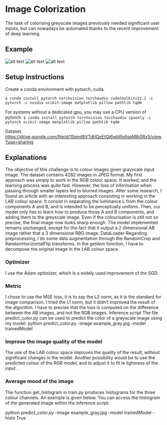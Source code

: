 # Image Colorization
The task of colorising greyscale images previously needed significant user inputs, but can nowadays be automated thanks to the recent improvement of deep learning.

## Example

![alt text](https://user-images.githubusercontent.com/90635018/141796648-725ccd65-7dde-48eb-b2fa-43cfe781087f.png)  ![alt text](https://user-images.githubusercontent.com/90635018/141796684-3f09b29b-2a5a-413e-a340-c9787a8a0130.png)  ![alt text](https://user-images.githubusercontent.com/90635018/141796723-f31c943c-7fc8-4005-a73a-0cdd62303f14.png)


## Setup Instructions
Create a conda environment with pytorch, cuda. 

`$ conda install pytorch torchvision torchaudio cudatoolkit=11.1 -c pytorch -c nvidia scikit-image matplotlib pillow pathlib tqdm`

For systems without a dedicated gpu, you may use a CPU version of pytorch.
`$ conda install pytorch torchvision torchaudio cpuonly -c pytorch scikit-image matplotlib pillow pathlib tqdm`

Dataset: https://drive.google.com/file/d/15jprd8VTdtIQeEtQj6wbRx6seM8j0Rx5/view?usp=sharing

## Explanations

The objective of this challenge is to colour images given grayscale input image. The dataset contains 4282 images in JPEG format. 
My first approach was simply to work in the RGB colour space. It worked, and the learning process was quite fast. However, the loss of information when passing through smaller layers led to blurred images. 
After some research, I found an article with an interesting approach consisting in working in the LAB colour space. It consist in separating the luminance L from the colour components A and B, and is intended to be perceptually uniform. Then, our model only has to learn how to produce those A and B components, and adding them to the greyscale image. Even if the colourisation is still not so precise, the final image now looks sharp enough. 
The model implemented remains unchanged, except for the fact that it output a 2 dimensional AB image rather that a 3 dimensional RBG image. 
DataLoader
Regarding preprocessing, I do some data augmentation through the RandomCrop and RandomHorizontalFlip transforms. In the _getitem_ fonction, I have to decompose the original image in the LAB colour space. 

### Optimizer 
I use the Adam optimizer, which is a widely used improvement of the SGD. 

### Metric
I chose to use the MSE loss, it is to say the L2 norm, as it is the standard for image comparison. I tried the L1 norm, but it didn’t improved the result of the algorithm. 
I have to precise that the loss is computed on the difference between the AB images, and not the RGB images.
Inference script
The file predict_color.py can be used to predict the color of a greyscale image using my model.
python predict_color.py -image example_gray.jpg -model trainedModel

### Improve the image quality of the model
The use of the LAB colour space improves the quality of the result, without significant changes in the model. Another possibility would be to use the predicted colour of the RGB model, and to adjust it to fit le lightness of the input .

### Average mood of the image
The function get_histogram in train.py produces histograms for the three colour channels. An exemple is given below. You can access the histogram of the generated image within the inference script.


python predict_color.py -image example_gray.jpg -model trainedModel -histo True
